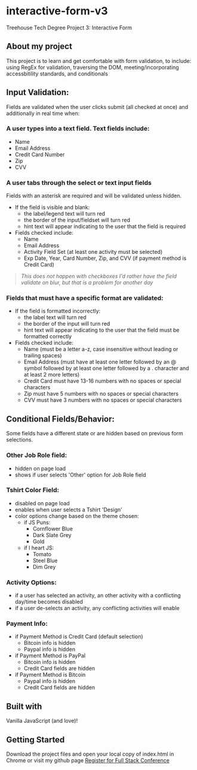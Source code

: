 # interactive-form-v3
Treehouse Tech Degree Project 3: Interactive Form

## About my project
This project is to learn and get comfortable with form validation, to include: using RegEx for validation, traversing the DOM, meeting/incorporating accessbitility standards, and conditionals

## Input Validation:    
Fields are validated when the user clicks submit (all checked at once) and additionally in real time when:

### A user types into a text field. Text fields include:
- Name
- Email Address
- Credit Card Number
- Zip
- CVV

### A user tabs through the select or text input fields
Fields with an asterisk are required and will be validated unless hidden.

- If the field is visible and blank:
    - the label/legend text will turn red
    - the border of the input/fieldset will turn red
    - hint text will appear indicating to the user that the field is required
- Fields checked include:
    - Name
    - Email Address
    - Activity Field Set (at least one activity must be selected)
    - Exp Date, Year, Card Number, Zip, and CVV (if payment method is Credit Card)

> *This does not happen with checkboxes*
> *I'd rather have the field validate on blur, but that is a problem for another day*

### Fields that must have a specific format are validated:
- If the field is formatted incorrectly:
    - the label text will turn red
    - the border of the input will turn red
    - hint text will appear indicating to the user that the field must be formatted correctly
- Fields checked include:
    - Name (must be a letter a-z, case insensitive without leading or trailing spaces)
    - Email Address (must have at least one letter followed by an @ symbol followed by at least one letter followed by a . character and at least 2 more letters)
    - Credit Card must have 13-16 numbers with no spaces or special characters
    - Zip must have 5 numbers with no spaces or special characters
    - CVV must have 3 numbers with no spaces or special characters

## Conditional Fields/Behavior:
Some fields have a different state or are hidden based on previous form selections.

### Other Job Role field:
- hidden on page load
- shows if user selects 'Other' option for Job Role field

### Tshirt Color Field: 
- disabled on page load
- enables when user selects a Tshirt 'Design'
- color options change based on the theme chosen:
    - if JS Puns: 
        - Cornflower Blue
        - Dark Slate Grey
        - Gold
    - if I heart JS:
        - Tomato
        - Steel Blue
        - Dim Grey

### Activity Options:
- if a user has selected an activity, an other activity with a conflicting day/time becomes disabled
- if a user de-selects an activity, any conflicting activities will enable

### Payment Info:
- if Payment Method is Credit Card (default selection)
    - Bitcoin info is hidden
    - Paypal info is hidden
- if Payment Method is PayPal
    - Bitcoin info is hidden
    - Credit Card fields are hidden
- if Payment Method is Bitcoin
    - Paypal info is hidden
    - Credit Card fields are hidden

## Built with
Vanilla JavaScript (and love)!

## Getting Started
Download the project files and open your local copy of index.html in Chrome or visit my github page [Register for Full Stack Conference](https://dobflob.github.io/interactive-form-v3)